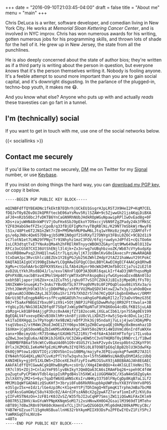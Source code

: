 +++
date = "2016-09-10T21:03:45-04:00"
draft = false
title = "About me"
menu = "main"
+++

Chris DeLuca is a writer, software developer, and comedian living in New York
City. He works at *Memorial Sloan Kettering Cancer Center*, and is involved
in NYC improv. Chris has won numerous awards for his writing, gotten numerous
jobs for his programming skills, and thrown lots of shade for the hell of it.
He grew up in New Jersey, the state from all the punchlines.

He is also deeply concerned about the state of author bios; they're written as
if a third party is writing about the person in question, but everyone *knows*
that it's the person themselves writing it. Nobody is fooling anyone. It's a
feeble attempt to sound more important than you are to gain social capital,
and it's downright disgusting. In the parlance of the plugged-in, techno-bop
youth, it makes me :mask:.

And you know what else? Anyone who puts up with and actually *reads*
these travesties can go fart in a tunnel.

## I'm (technically) social

If you want to get in touch with me, use one of the social networks below.

{{< sociallinks >}}

## Contact me securely

If you'd like to contact me securely, <abbr title="Dungeon Master">DM</abbr> me on Twitter for my [Signal](https://whispersystems.org) number, or use [Keybase](https://keybase.io).

If you insist on doing things the hard way, you can <a download href="/files/chris-deluca-pgp.pub.asc">download my PGP key</a>, or copy it below.

    -----BEGIN PGP PUBLIC KEY BLOCK-----

    mQINBFdffQYBEADNc1fkEktB7EQhrhjUCkEU1GsgrHJpLRSTJX9HeI2P+KqM7CEL
    fDQJvT0y8Z6vDUJkQPRftecbE06aYsMuv5RilSZAW+9c5ZjwwGh21jzAKqLDiBXA
    aFJ0+nRzb50bcJfvDKTB6YnCaGN9RhNUbJHdkROpWGuNpawipRPlIwOvEad8g+0F
    XDs+zajuWHN48nkWPtV7jOuFHx6SbJ9pEkoY7O9xccjV6N9FZgZPady24k3fMkSC
    YZF83HabG9efFZ5xjCpoB/q33fBjEFIgMxYvyTBgRBlNi/K29NT7mSbkWjrNwyF8
    l51x/48Pte6T2JN1n2Wt7rZ0+PM5MehMUP0wM6LJtq1wYRHz8zjHqR/JZAMfdfrf
    gs/e6pJN0c4Qe657DB+gjb5UMK1N0gUf2SVRXyT27DNYgV3FBsL0Z6C+9CB2d1i9
    vC7lotN1et7LHN29fPNycTr91Nhyhz1mzC3FOV/6fqjruwdynJdPfd1+cQiTOo6m
    1sLCR3dtqtTxE7YNxAsQMa4h2hFRElRHTnyycWBOH3ZGAyrCqt9Mw649wBlO13Iw
    RFCz3oCGS07CXI36UtShENjl3l4jk+Zx3nrwg7oUBqhbzxoZK/Wb87cVYy6udpXp
    ihoURB0mwPxq2JhHQ1lnwG1tr7LqzLHyljK7JzUBmlKvG0oIAxecsPrzWwARAQAB
    tCxDaHJpc3RvcGhlciBEZUx1Y2EgPGJyb256ZWhlZHdpY2tAZ21haWwuY29tPokC
    OAQTAQIAIgUCV199BgIbAwYLCQgHAwIGFQgCCQoLBBYCAwECHgECF4AACgkQRhwB
    XgMu+ctGohAArbcQDFKX95XesiSLfAb4iNynr90cWAIHMJmfb8CCCja7ss2iE2l0
    avD2ULtYkhJRsd8D4J/lu/exvlNXnFlQOP3A3DURl6qaLkIrf4aD3jNRfhqsoMg0
    QPnPXdBLnacbBYav43MolSHp40TrpWTXxOPnFAspqBoiyfwGXyeoaDzxdBAn0lbz
    oxbh5BljaporjV6ZUx+ceJZCuThSj/qku9T7vSIFCZOkXJiBIu3jMpeDRifFsT0j
    SNVZkWH+SnuepKzT+3nAs7YBvObf5L977Poq0VMs9i0F2POqDloau08iV5Xv3a/o
    2YhtJOWnMjh9lW3lhlcjDOHPN6y/xhFM/VU2MaQSDV34txwZJw7x3yJcahOoBQxe
    vq8swuAOJdOWvZAyLJE3lQ6u1hr1JYb7XhDZr5lh67KCyQGFibgbnEH8wvc/ORMY
    DArUi9EfuEngpN4RG+ssfPcvpNGAEUh7ncoAhgGoP8aNpRIl2z723aDvV9mzG35E
    90J+T5aAxFNBGGIYbxu9FizX9i+5OtjN8PJiP4EgSDwwMvhpj0R92FttVwala+3B
    +YgbLyI6/NkG38IAZ0fqdF7SOpFJxWip9WT6pNTuF3FKQ6OoG4cdDLfKB1SjuLAB
    zbMzg+Lk01BF04AjjgP3hzc0xA4AjfZf182ocoHLjXGLaCIb61/pn7S5Ag0EV199
    BgEQALV4fvxevpEWzvB38klhMrskn8fjiU8cVLiXDXZS+Xw5jSqv4c8DxL1ajZIz
    wk1TaI0XHgqL1v7PpYogKrXe9BzW2/eDfPJhk3Gj95ndaXj7uLsj4jwolXDAyMPo
    tsqSVbos2/xtM4WcZKoEJmOE1ZtY06pv30K1pZH8CwnpaQEjOkMgzBxBmsmhaz1D
    I6XKm+jCg650oeWEgZbIeKMSvKKWxAYpCJkHY58o2NtXi4W1UVmCd6nIrdfuWXXe
    sanx+9BeimyUdcrR735nWwptGXUHb7SZJ1RV/T+6f6A+A3d4tHFTofgri7ILvoba
    qZ8wL3oe3gEu6a/AEOKibJGXEk/UC3ZAky4DW5tC3vU7HQRbT0y1RNOrc1/f1Bwd
    /hBBMBFRB6af59cWtCv0baU4d0h1O9r4SUSJYi3ekP2vydv1Xesp0btn22KpYF9t
    BYlxJXZM3ELIeKeM4fpEzKLMPoMu3IYQ7R5i0L8TO9BTpE6qlBpB2blU3H3dwFKp
    Ok0Qj9Ptow1zQGVTIOjz19DV5bnIsu10BMq/majyFeJEPQiuqokqPfwmUR27A31t
    EYN4ehfGG4QXLyNU7CuvKzPflYoTw3qvhs3o+l5fh5ANW9sLNAdDyDhMIASziUbQ
    K4NIHEky+gj0Y51XLOW5+25DceXEJkdfzyFIswMUJGSuX93jABEBAAGJAh8EGAEC
    AAkFAldffQYCGwwACgkQRhwBXgMu+csUrQ//XHg4IWnBQU+4x4KlGLElVeNniTbi
    tR7cl9S+ZOj3+CnlazYmF95lyvBkIkyYJQm8Qa63CA6sIRAmFbq26+speh9C4f4W
    paZugtuPyCPSWxVTdbl4pipIsRPgdB4slh5XWCa1iUGGMAW3C/XSaN4mS8ZgGyAn
    ZslX4XYyJM2+S+6yc7qaDfW6XEaHNScKsIruNHKy337S0lFNyCgDp8KqB7aL1Lf2
    MMJMiQqWfGADA8izQSuKHf3+3bryi0Fu86RkRRkupbkpUWPzbuYX83YVVmYv8P05
    e3SlgvI5x+eIdz1/lGe4zp3Rc+X1q+mYtPjTDhImgQ+NTpmqK1TrphmJmBa7bcM8
    scQFAssGaHGWyCS8uY43Dc0Z/A4rdJFszAN8cX2g2pwATZ7araf1omIxP2/KVL0a
    yIIFvR5TN4zOn+JzFB1rK0JZvSZ/W35fbJI2uCqHP7SmsjZW11iQGwNiFAxIKlm9
    60O7R51Z8HV/AxGYuWYPNpKKNqmSoM17i2xsHNvwXH0O42GsailM3969dT1MTehv
    nBT89j7d8wJR8n976K60cKmenExfCLjIh7iwQZGG6QX/Mlg6dHA280kAPMcyCBc/
    Y4B7WrUZzuo7l15gHoNSBuallnH632rbYAymMIIX93DsPu2PFEwIYEvZ1FiY5PcJ
    YaWRKGqQTnLNVz8=
    =48To
    -----END PGP PUBLIC KEY BLOCK-----
